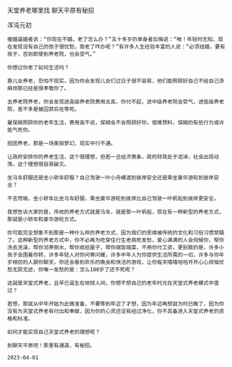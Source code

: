 天堂养老哪里找 聊天平原有秘招

浑沌元初


    催婚逼婚者说：“你现在不婚，老了怎么办？”五十多岁的单身者后悔说：“唉！年轻时无知，现在发现没有自己的孩子很忧愁，我老了咋办呢？”有许多人生经验丰富的人说：“必须结婚，要有孩子，否则即使到养老院，也会受气。”

    你想过你老了如何生活吗？

    靠儿女养老，恐怕不现实，因为你会发现儿女们过日子很不容易，他们能照顾好自己不给自己添麻烦那已经是很孝敬你了。

    去养老院养老，你会发现进高级养老院费用太高，你付不起，进中级养老院会受气，进低级养老院，差不多是被囚禁后在等死。

    雇保姆照顾你的老年生活，费用高不说，保姆会不会照顾好你，很难预料，保姆的有些行为或许能气死你。

    抱团养老，那是一场美丽梦幻，现实中行不通。

    让政府安排你的养老生活，这个很理想，但若一旦经济萧条，政府财政处于泥淖，社会出现动荡，这个理想很容易破灭。

    坐马车舒服还是坐小轿车舒服？自己驾驶一叶小舟横渡到彼岸安全还是乘坐豪华游轮到彼岸安全？

    不言而喻，坐小轿车比坐马车舒服，乘坐豪华游轮到彼岸比自己驾驶一叶帆船到彼岸更安全。

    我想告诉大家的是，传统的养老方式就是马车，就是那一叶帆船，现在有一种新型的养老方式，那就是小轿车和豪华游轮方式。

    你可能完全想象不到那是一种什么样的养老方式，因为我们的思维被传统的文化和习俗习惯禁锢了。这种新型的养老方式中，你不必再为吃穿住行生老病死发愁，爱心满满的人会伺候你，帮你洗衣洗澡，帮你沏茶倒水，帮你收拾屋子，帮你端饭端菜，不用你付工资，更别致的是，许多小孩子会围着你转，许多年轻人对你问寒问暖，许多中年人为你提供生活所需的一切，许多与你年岁相仿的人跟你聊天，你还会看到欢乐的晚会和快活的游戏，让你每天嘻嘻哈哈开开心心烦恼忧愁无踪无迹，你唯一发愁的是：怎么100岁了还不死呢？

    这就是天堂式养老，且早已诞生在地球人间，你想不想自己的老年时光在天堂式养老模式中度过？

    若想，那就从中年开始为此做准备，不要等到年迈了才想，因为年迈再想就为时已晚了，因为你没有为天堂式养老有付出和奉献，因为你的心灵还没有经过净化，你不具备进入天堂式养老的资格和标准。

    如何才能实现自己天堂式养老的理想呢？

    到聊天平原吧！那里有通道，有秘招。

    2023-04-01

